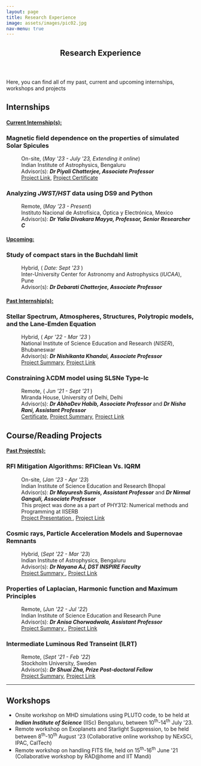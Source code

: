 ```yaml
---
layout: page
title: Research Experience
image: assets/images/pic02.jpg
nav-menu: true
---
```


<!-- Main -->
<div id="main" class="alt">

<!-- One -->
<section id="one">
	<div class="inner">
		<header class="major">
			<h1>Research Experience</h1>
		</header>

<!-- Content -->

<p>Here, you can find all of my past, current and upcoming internships, workshops and projects</p>


<div class="row">
	<div class="6u 12u$(medium)">
	<h2 id="content">Internships</h2>
		<dl>
		<h4><u>Current Internship(s):</u></h4>
		<h3><dt>Magnetic field dependence on the properties of simulated Solar Spicules</dt></h3>
		<dd>
		<p>On-site, (<i>May '23 - July '23, Extending it online</i>) <br/> Indian Institute of Astrophysics, Bengaluru<br/> Advisor(s): <i><b> Dr Piyali Chatterjee, Associate Professor</b> </i> </br/><a href="https://drive.google.com/file/d/1KfpoydTX3sucVcIH1zVCasE1EFXR6bSd/view?usp=sharing">Project Link</a>, <a href="https://drive.google.com/file/d/1ladhthAdRM0DRxe-q7fb45iXnaZYtAxM/view?usp=sharing">Project Certificate</a> </p>
		</dd>
		<h3><dt>Analyzing <i>JWST/HST</i> data using DS9 and Python</dt></h3>
		<dd>
		<p>Remote, (<i>May '23 - Present</i>) <br/> Instituto Nacional de Astrof&iacute;sica, &Oacute;ptica y Electr&oacute;nica, Mexico<br/> Advisor(s): <i><b> Dr Yalia Divakara Mayya, Professor, Senior Researcher C</b> </i> </p>
		</dd>
		</dl>
		<dl>
		<h4><u>Upcoming:</u></h4>
		<h3><dt>Study of compact stars in the Buchdahl limit</dt></h3>
		<dd>
		<p>Hybrid, (<i> Date: Sept '23 </i>) <br/> Inter-University Center for Astronomy and Astrophysics (<i>IUCAA</i>), Pune <br /> Advisor(s): <i><b> Dr Debarati Chatterjee, Associate Professor </b></i>  <br/> </p>
		</dd>
		</dl>
		<dl>
		<h4><u>Past Internship(s):</u></h4>
		<h3><dt>Stellar Spectrum, Atmospheres, Structures, Polytropic models, and the Lane-Emden Equation</dt></h3>
		<dd>
		<p> Hybrid, (<i> Apr '22 - Mar '23 </i>) <br/> National Institute of Science Education and Research (<i>NISER</i>), Bhubaneswar <br /> Advisor(s): <i><b> Dr Nishikanta Khandai, Associate Professor </b></i> <br/> <a href="https://drive.google.com/file/d/1dAZRr_H61Fn4JysHARnx6Ua9VJHmJshn/view">Project Summary</a>, <a href="https://drive.google.com/file/d/1PRUfBfN2ah_GLeydA4oJxT3InVRe1SNf/view?usp=drive_link">Project Link</a> </p>
		</dd>
		<h3><dt>Constraining λCDM model using SLSNe Type-Ic</dt></h3>
		<dd>
		<p> Remote, (<i> Jun '21 - Sept '21 </i>) <br/> Miranda House, University of Delhi, Delhi <br /> Advisor(s): <i><b> Dr AbhaDev Habib, Associate Professor </b></i> and <i><b> Dr Nisha Rani, Assistant Professor</b></i> <br/> <a href="https://drive.google.com/file/d/1P6gLRskwGlm5_dmcQTB28oca558OObzk/view">Certificate</a>, <a href="https://drive.google.com/file/d/1mqpA_cCThByqpEO6ZV_03a8CU_5JJS1Q/view"> Project Summary</a>,  <a href="https://drive.google.com/file/d/1TOhDXJ9eeBFZR4Ahb0mVgwYkqQ7VoYVC/view?usp=drive_link"> Project Link </a> </p>
		</dd>
		</dl>
	</div>
	<div class="6u 12u$(medium)">
	<h2 id="content">Course/Reading Projects</h2>
		<dl>
		<h4><u>Past Project(s):</u></h4>
		<h3><dt>RFI Mitigation Algorithms: RFIClean Vs. IQRM</dt></h3>
		<dd>
		<p>On-site,  (<i>Jan '23 - Apr '23</i>) <br/> Indian Institute of Science Education and Research Bhopal<br/> Advisor(s): <i><b> Dr Mayuresh Surnis, Assistant Professor</b></i> and <i><b> Dr Nirmal Ganguli, Associate Professor</b></i> <br /> This project was done as a part of PHY312: Numerical methods and Programming at IISERB <br/> <a href="https://drive.google.com/file/d/18xydEH2tq9zOicAhHR8McO3HjnNI9GUI/view">Project Presentation </a>, <a href="https://drive.google.com/file/d/1eC7rqNnPYqjUQz9DJ58Kby4m3Mc5u8YA/view?usp=drive_link"> Project Link </a> </p>
		</dd>
		<h3><dt>Cosmic rays, Particle Acceleration Models and Supernovae Remnants</dt></h3>
		<dd>
		<p>Hybrid, (<i>Sept '22 - Mar '23</i>) <br/> Indian Institute of Astrophysics, Bengaluru <br/> Advisor(s): <i><b> Dr Nayana AJ, DST INSPIRE Faculty</b> </i>  <br/> <a href="https://drive.google.com/file/d/1Ro4-vmgnUuBV89mh4Xzx7nCd2Nh8aXKm/view"> Project Summary </a>, <a href="https://drive.google.com/file/d/1z8ExYywpvqixge1wX51t-KTZwjNIgXw4/view?usp=drive_link"> Project Link </a> </p>
		</dd>
		<h3><dt>Properties of Laplacian, Harmonic function and Maximum Principles</dt></h3>
		<dd>
		<p>Remote, (<i>Jun '22 - Jul '22</i>) <br/> Indian Institute of Science Education and Research Pune <br/> Advisor(s): <i><b> Dr Anisa Chorwadwala, Assistant Professor</b> </i>  <br/> <a href="https://drive.google.com/file/d/1JQzy4B8TZ1CCfolm2zzUeq5pf2jYVJf2/view">Project Summary </a>, <a href="https://drive.google.com/file/d/1EuFN0xylErcxlHdtIKtMfp-7BQ4uU20m/view?usp=drive_link"> Project Link </a>  </p>
		</dd>
		<h3><dt>Intermediate Luminous Red Transeint (ILRT)</dt></h3>
		<dd>
		<p>Remote, (<i>Sept '21 - Feb '22</i>) <br/> Stockholm University, Sweden <br/> Advisor(s): <i><b> Dr Shuai Zha, Prize Post-doctoral Fellow</b> </i>  <br/> <a href="https://drive.google.com/file/d/181MBNxa4WrCaKlgM6WQ_SNDRkqbF-yrN/view">Project Summary</a>, <a href="https://drive.google.com/file/d/1TugtRKgWuelyoFUCQGveEmWri1wSS2nL/view?usp=drive_link"> Project Link </a> </p>
		</dd>
		</dl>
	</div>
</div>


<hr class="major" />
<h2>Workshops</h2>
<div class="row">
	<div class="12u 12u$(small)">
		<ul>
			<li>Onsite workshop on MHD simulations using PLUTO code, to be held at <i><b>Indian Institute of Science</b></i> (IISc) Bengaluru, between 10<sup>th</sup>-14<sup>th</sup> July '23. </li>
			<li>Remote workshop on Exoplanets and Starlight Suppression, to be held between 8<sup>th</sup>-10<sup>th</sup> August '23 (Collaborative online workshop by NExSCi, IPAC, CalTech)  </li>
			<li>Remote workshop on handling FITS file, held on 15<sup>th</sup>-16<sup>th</sup> June '21 (Collaborative workshop by RAD@home and IIT Mandi)</li>
		</ul>
	</div>
</div>